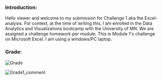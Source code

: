 ### Introduction:

Hello viewer and welcome to my submission for Challenge 1 aka the Excel-analysis. For context, at the time of writing this, I am enrolled in the Data Analytics and Visualizations bootcamp with the University of MN. We are assigned a challenge homework per module. This is Module 1's challenge on Microsoft Excel. I am using a windows/PC laptop. 

### Grade:
![Grade](https://github.com/leeangel0428/Excel_analysis/assets/137225965/a61c1c80-e8b0-4c20-b052-07bf34c72c03)

![Grade1_comment](https://github.com/leeangel0428/Excel_analysis/assets/137225965/480037c7-4ae6-4391-81a5-dfd517544e2e)

